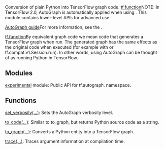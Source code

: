 
Conversion of plain Python into TensorFlow graph code.
[tf.function](https://www.tensorflow.org/api_docs/python/tf/function)NOTE: In TensorFlow 2.0, AutoGraph is automatically applied when using . This module contains lower-level APIs for advanced use.

[AutoGraph guide](https://www.tensorflow.org/guide/autograph)For more information, see the .

[tf.function](https://www.tensorflow.org/api_docs/python/tf/function)By equivalent graph code we mean code that generates a TensorFlow graph when run. The generated graph has the same effects as the original code when executed (for example with  or tf.compat.v1.Session.run). In other words, using AutoGraph can be thought of as running Python in TensorFlow.

## Modules
[experimental](https://www.tensorflow.org/api_docs/python/tf/compat/v1/autograph/experimental) module: Public API for tf.autograph. namespace.

## Functions
[set_verbosity(...)](https://www.tensorflow.org/api_docs/python/tf/autograph/set_verbosity): Sets the AutoGraph verbosity level.

[to_code(...)](https://www.tensorflow.org/api_docs/python/tf/compat/v1/autograph/to_code): Similar to to_graph, but returns Python source code as a string.

[to_graph(...)](https://www.tensorflow.org/api_docs/python/tf/compat/v1/autograph/to_graph): Converts a Python entity into a TensorFlow graph.

[trace(...)](https://www.tensorflow.org/api_docs/python/tf/autograph/trace): Traces argument information at compilation time.

